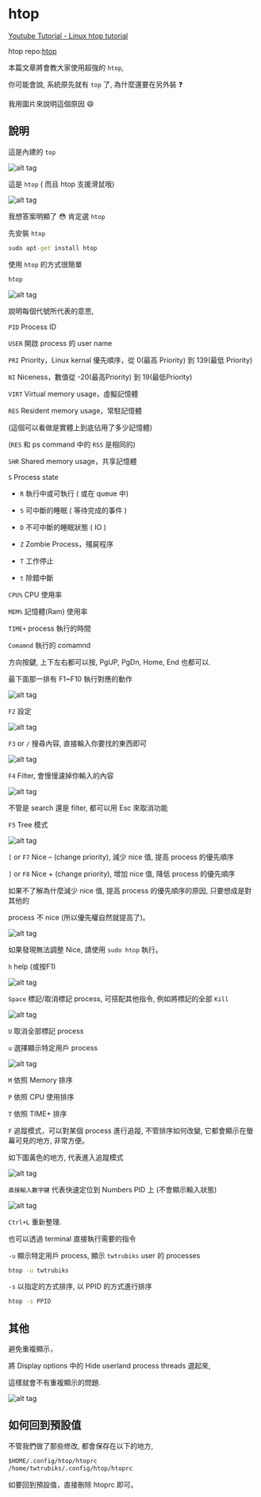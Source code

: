 # htop

[Youtube Tutorial - Linux htop tutorial](https://youtu.be/_h90Z3WRc6s)

htop repo:[htop](https://github.com/hishamhm/htop)

本篇文章將會教大家使用超強的 `htop`,

你可能會說, 系統原先就有 `top` 了, 為什麼還要在另外裝 :question:

我用圖片來說明這個原因 :smile:

## 說明

這是內建的 `top`

![alt tag](https://i.imgur.com/d5r8aXm.png)

這是 `htop` ( 而且 htop 支援滑鼠哦)

![alt tag](https://i.imgur.com/knIl247.png)

我想答案明顯了 :flushed: 肯定選 `htop`

先安裝 `htop`

```cmd
sudo apt-get install htop
```

使用 `htop` 的方式很簡單

```cmd
htop
```

![alt tag](https://i.imgur.com/DbE3T0y.png)

說明每個代號所代表的意思,

`PID` Process ID

`USER` 開啟 process 的 user name

`PRI` Priority，Linux kernal 優先順序，從 0(最高 Priority) 到 139(最低 Priority)

`NI` Niceness，數值從 -20(最高Priority) 到 19(最低Priority)

`VIRT` Virtual memory usage，虛擬記憶體

`RES` Resident memory usage，常駐記憶體

(這個可以看做是實體上到底佔用了多少記憶體)

(`RES` 和 ps command 中的 `RSS` 是相同的)

`SHR` Shared memory usage，共享記憶體

`S` Process state

- `R` 執行中或可執行 ( 或在 queue 中)

- `S` 可中斷的睡眠 ( 等待完成的事件 )

- `D` 不可中斷的睡眠狀態 ( IO )

- `Z` Zombie Process，殭屍程序

- `T` 工作停止

- `t` 除錯中斷

`CPU%` CPU 使用率

`MEM%` 記憶體(Ram) 使用率

`TIME+` process 執行的時間

`Comamnd` 執行的 comamnd

方向按鍵, 上下左右都可以按, PgUP, PgDn, Home, End 也都可以.

最下面那一排有 F1~F10 執行對應的動作

![alt tag](https://i.imgur.com/B8KZtj6.png)

`F2` 設定

![alt tag](https://i.imgur.com/fTV6Gus.png)

`F3` or `/` 搜尋內容, 直接輸入你要找的東西即可

![alt tag](https://i.imgur.com/iYue5h8.png)

`F4` Filter, 會慢慢濾掉你輸入的內容

![alt tag](https://i.imgur.com/MNg2wkW.png)

不管是 search 還是 filter, 都可以用 Esc 來取消功能

`F5` Tree 模式

![alt tag](https://i.imgur.com/ecpnMHk.png)

`[` or `F7`  Nice – (change priority), 減少 nice 值, 提高 process 的優先順序

`]` or `F8`  Nice + (change priority), 增加 nice 值, 降低 process 的優先順序

如果不了解為什麼減少 nice 值, 提高 process 的優先順序的原因, 只要想成是對其他的

process 不 nice (所以優先權自然就提高了)。

![alt tag](https://i.imgur.com/TtzLoZ7.png)

如果發現無法調整 Nice, 請使用 `sudo htop` 執行。

`h` help (或按F1)

![alt tag](https://i.imgur.com/Wx58Y6i.png)

`Space` 標記/取消標記 process, 可搭配其他指令, 例如將標記的全部 `Kill`

![alt tag](https://i.imgur.com/34RffTF.png)

`U` 取消全部標記 process

`u` 選擇顯示特定用戶 process

![alt tag](https://i.imgur.com/f2PBpWE.png)

`M` 依照 Memory 排序

`P` 依照 CPU 使用排序

`T` 依照 TIME+ 排序

`F` 追蹤模式，可以對某個 process 進行追蹤, 不管排序如何改變, 它都會顯示在螢幕可見的地方, 非常方便。

如下圖黃色的地方, 代表進入追蹤模式

![alt tag](https://i.imgur.com/UGX3i1o.png)

`直接輸入數字鍵` 代表快速定位到 Numbers PID 上 (不會顯示輸入狀態)

![alt tag](https://i.imgur.com/RHkNahw.png)

`Ctrl+L` 重新整理.

也可以透過 terminal 直接執行需要的指令

`-u` 顯示特定用戶 process, 顯示 `twtrubiks` user 的 processes

```cmd
htop -u twtrubiks
```

`-s` 以指定的方式排序, 以 PPID 的方式進行排序

```cmd
htop -s PPID
```

## 其他

避免重複顯示，

將 Display options 中的 Hide userland process threads 選起來,

這樣就會不有重複顯示的問題.

![alt tag](https://i.imgur.com/6UbzFpZ.png)

## 如何回到預設值

不管我們做了那些修改, 都會保存在以下的地方,

```cmd
$HOME/.config/htop/htoprc
/home/twtrubiks/.config/htop/htoprc
```

如要回到預設值，直接刪除 htoprc 即可。
